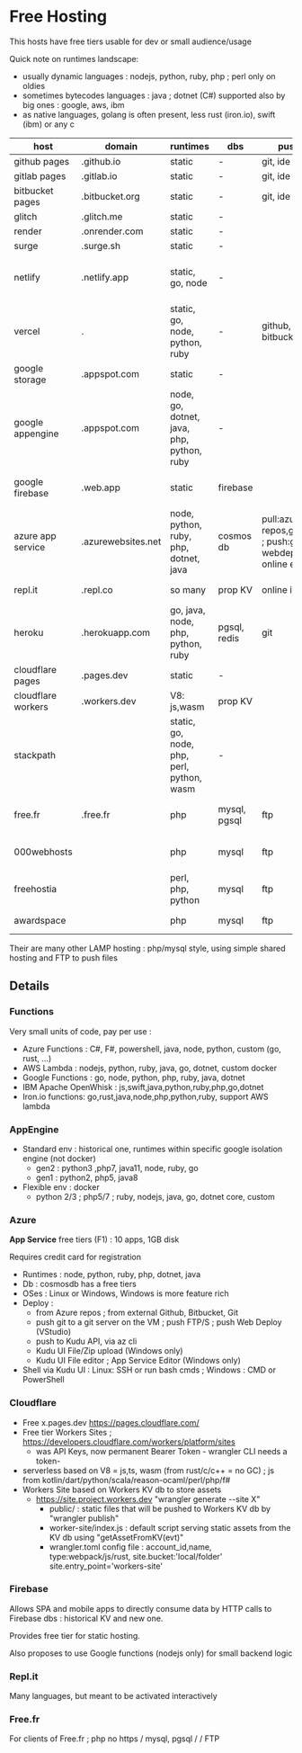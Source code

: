 # Free Hosting

This hosts have free tiers usable for dev or small audience/usage

Quick note on runtimes landscape:
- usually dynamic languages : nodejs, python, ruby, php ; perl only on oldies
- sometimes bytecodes languages : java ; dotnet (C#) supported also by big ones : google, aws, ibm
- as native languages, golang is often present, less rust (iron.io), swift (ibm) or any c

| host | domain | runtimes | dbs | push/pull files | remark |
|-|-|-|-|-|-|
|github pages|.github.io|static|-|git, ide|
|gitlab pages|.gitlab.io|static|-|git, ide|
|bitbucket pages|.bitbucket.org|static|-|git, ide|
|glitch|.glitch.me|static|-||
|render|.onrender.com|static|-||
|surge|.surge.sh|static|-||
|netlify|.netlify.app|static, go, node|-||dyn relies on AWS Lambda|
|vercel|.|static, go, node, python, ruby|-|github, gitlab, bitbucket|
|google storage|.appspot.com|static|-||
|google appengine|.appspot.com|node, go, dotnet, java, php, python, ruby|-|||
|google firebase|.web.app|static|firebase||not sure firebase db is free|
|azure app service|.azurewebsites.net|node, python, ruby, php, dotnet, java|cosmos db|pull:azure repos,github,bitbucket ; push:git, ftps, vs webdeploy, kudu API, online editor|linux and windows, 10 apps, 1GB|
|repl.it|.repl.co|so many|prop KV|online ide|repl slow to start|
|heroku|.herokuapp.com|go, java, node, php, python, ruby|pgsql, redis|git|uses dyno, not docker|
|cloudflare pages|.pages.dev|static|-|
|cloudflare workers|.workers.dev|V8: js,wasm|prop KV|
|stackpath||static, go, node, php, perl, python, wasm|-||
|free.fr|.free.fr|php|mysql, pgsql|ftp|no https, shared websites|
|000webhosts||php|mysql|ftp|1GB, shared websites|
|freehostia||perl, php, python|mysql|ftp|shared websites|
|awardspace||php|mysql|ftp|shared websites|

Their are many other LAMP hosting : php/mysql style, using simple shared hosting and FTP to push files

## Details

### Functions

Very small units of code, pay per use : 
- Azure Functions : C#, F#, powershell, java, node, python, custom (go, rust, ...)
- AWS Lambda : nodejs, python, ruby, java, go, dotnet, custom docker
- Google Functions : go, node, python, php, ruby, java, dotnet
- IBM Apache OpenWhisk : js,swift,java,python,ruby,php,go,dotnet
- Iron.io functions: go,rust,java,node,php,python,ruby, support AWS lambda

### AppEngine

- Standard env : historical one, runtimes within specific google isolation engine (not docker)
  - gen2 : python3 ,php7, java11, node, ruby, go
  - gen1 : python2, php5, java8
- Flexible env : docker
  - python 2/3 ; php5/7 ; ruby, nodejs, java, go, dotnet core, custom

### Azure

**App Service** free tiers (F1) : 10 apps, 1GB disk

Requires credit card for registration

- Runtimes : node, python, ruby, php, dotnet, java
- Db : cosmosdb has a free tiers
- OSes : Linux or Windows, Windows is more feature rich
- Deploy :
  - from Azure repos ; from external Github, Bitbucket, Git
  - push git to a git server on the VM ; push FTP/S ; push Web Deploy (VStudio)
  - push to Kudu API, via az cli
  - Kudu UI File/Zip upload (Windows only)
  - Kudu UI File editor ; App Service Editor (Windows only)
- Shell via Kudu UI : Linux: SSH or run bash cmds ; Windows : CMD or PowerShell

### Cloudflare

- Free x.pages.dev https://pages.cloudflare.com/
- Free tier Workers Sites ; https://developers.cloudflare.com/workers/platform/sites
  - was API Keys, now permanent Bearer Token - wrangler CLI needs a token- 
- serverless based on V8 = js,ts, wasm (from rust/c/c++ = no GC) ; js from kotlin/dart/python/scala/reason-ocaml/perl/php/f#
- Workers Site based on Workers KV db to store assets
  - https://site.project.workers.dev "wrangler generate --site X"
	- public/ : static files that will be pushed to Workers KV db by "wrangler publish"
	- worker-site/index.js : default script serving static assets from the KV db using "getAssetFromKV(evt)"
	- wrangler.toml config file : account_id,name, type:webpack/js/rust, site.bucket:'local/folder' site.entry_point='workers-site'
  
### Firebase

Allows SPA and mobile apps to directly consume data by HTTP calls to Firebase dbs : historical KV and new one.

Provides free tier for static hosting.

Also proposes to use Google functions (nodejs only) for small backend logic

### Repl.it

Many languages, but meant to be activated interactively

### Free.fr

For clients of Free.fr ; php no https / mysql, pgsql / / FTP
